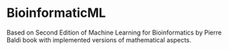 # BioinformaticML
Based on Second Edition of Machine Learning for Bioinformatics by Pierre Baldi book with implemented versions of mathematical aspects.
